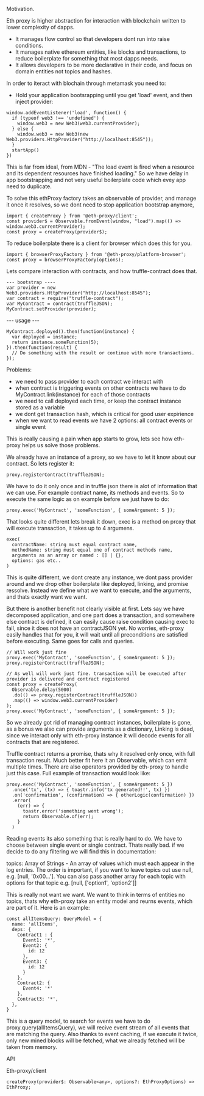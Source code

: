 Motivation.

Eth proxy is higher abstraction for interaction with blockchain written to lower complexity of dapps. 
* It manages flow control so that developers dont run into raise conditions.
* It manages native ethereum entities, like blocks and transactions, to reduce boilerplate for something that most dapps needs.
* It allows developers to be more declarative in their code, and focus on domain entities not topics and hashes.

In order to iteract with blochain through metamask you need to:
- Hold your application bootsrapping until you get 'load' event, and then inject provider:
```
window.addEventListener('load', function() {
  if (typeof web3 !== 'undefined') {
    window.web3 = new Web3(web3.currentProvider);
  } else {
    window.web3 = new Web3(new Web3.providers.HttpProvider("http://localhost:8545"));
  }
  startApp()
})
```
This is far from ideal, from MDN - "The load event is fired when a resource and its dependent resources have finished loading."
So we have delay in app bootstrapping and not very useful boilerplate code which evey app need to duplicate.

To solve this ethProxy factory takes an observable of provider, and manage it once it resolves, so we dont need to stop application bootstrap anymore, 
```
import { createProxy } from '@eth-proxy/client';
const provider$ = Observable.fromEvent(window, "load").map(() => window.web3.currentProvider);
const proxy = createProxy(provider$);
```
To reduce boilerplate there is a client for browser which does this for you.
```
import { browserProxyFactory } from '@eth-proxy/platform-browser';
const proxy = browserProxyFactory(options);
```
Lets compare interaction with contracts, and how truffle-contract does that.
```
--- bootstrap ----
var provider = new Web3.providers.HttpProvider("http://localhost:8545");
var contract = require("truffle-contract");
var MyContract = contract(truffleJSON);
MyContract.setProvider(provider);
```
--- usage ---
```
MyContract.deployed().then(function(instance) {
  var deployed = instance;
  return instance.someFunction(5);
}).then(function(result) {
  // Do something with the result or continue with more transactions.
});
```
Problems: 
- we need to pass provider to each contract we interact with
- when contract is triggering events on other contracts we have to do MyContract.link(instance) for each of those contracts
- we need to call deployed each time, or keep the contract instance stored as a variable
- we dont get transaction hash, which is critical for good user expirience
- when we want to read events we have 2 options: all contract events or single event

This is really causing a pain when app starts to grow, lets see how eth-proxy helps us solve those problems.

We already have an instance of a proxy, so we have to let it know about our contract. So lets register it:
```
proxy.registerContract(truffleJSON);
```
We have to do it only once and in truffle json there is alot of information that we can use. For example contract name, its methods and events.
So to execute the same logic as on example before we just have to do:
```
proxy.exec('MyContract', 'someFunction', { someArgument: 5 });
```
That looks quite different lets break it down, exec is a method on proxy that will execute transaction, it takes up to 4 argumens.
```
exec(
  contractName: string must equal contract name, 
  methodName: string must equal one of contract methods name, 
  arguments as an array or named : [] | {},
  options: gas etc..
)
```
This is quite different, we dont create any instance, we dont pass provider around and we drop other boilerplate like deployed, linking, and promise ressolve.
Instead we define what we want to execute, and the arguments, and thats exactly want we want. 

But there is another benefit not clearly visible at first. Lets say we have decomposed application, and one part does a transaction, and somewhere else contract is defined, it can easily cause raise condition causing exec to fail, since it does not have an contractJSON yet. No worries, eth-proxy easily handles that for you, it will wait until all preconditions are satisfied before executing. Same goes for calls and queries.
```
// Will work just fine
proxy.exec('MyContract', 'someFunction', { someArgument: 5 });
proxy.registerContract(truffleJSON);

// As well will work just fine. transaction will be executed after provider is delivered and contract registered
const proxy = createProxy(
  Observable.delay(5000)
  .do(() => proxy.registerContract(truffleJSON))
  .map(() => window.web3.currentProvider)
);
proxy.exec('MyContract', 'someFunction', { someArgument: 5 });
```
So we already got rid of managing contract instances, boilerplate is gone, as a bonus we also can provide arguments as a dictionary, 
Linking is dead, since we interact only with eth-proxy instance it will decode events for all contracts that are registered.

Truffle contract returns a promise, thats why it resolved only once, with full transaction result. Much better fit here it an Observable,
which can emit multiple times. There are also operators provided by eth-proxy to handle just this case. 
Full example of transaction would look like:
```
proxy.exec('MyContract', 'someFunction', { someArgument: 5 })
  .once('tx', (tx) => { toastr.info('tx generated!!', tx) })
  .on('confirmation', (confirmation) => { otherLogic(confirmation) })
  .error(
    (err) => {
      toastr.error('something went wrong');
      return Observable.of(err);
    }
  )
```
Reading events its also something that is really hard to do. We have to choose between single event or single contract.
Thats really bad. if we decide to do any filtering we will find this in documentation:

topics: Array of Strings - An array of values which must each appear in the log entries. The order is important, if you want to leave topics out use null, e.g. [null, '0x00...']. You can also pass another array for each topic with options for that topic e.g. [null, ['option1', 'option2']]

This is really not want we want. We want to think in terms of entities no topics, thats why eth-proxy take an entity model and reurns events,
which are part of it. Here is an example:
```
const allItemsQuery: QueryModel = {
  name: 'allItems',
  deps: {
    Contract1 : {
      Event1: '*',
      Event2: {
        id: 12
      },
      Event3: {
        id: 12
      }
    },
    Contract2: {
      Event4: '*'
    },
    Contract3: '*',
  },
}
```
This is a query model, to search for events we have to do proxy.query(allItemsQuery), 
we will recive event stream of all events that are matching the query. 
Also thanks to event caching, if we execute it twice, only new mined blocks will be fetched, what we already fetched will be taken from memory.


API

Eth-proxy/client
```
createProxy(provider$: Observable<any>, options?: EthProxyOptions) => EthProxy;
```
